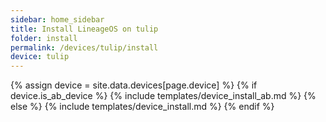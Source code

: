 ```yaml
---
sidebar: home_sidebar
title: Install LineageOS on tulip
folder: install
permalink: /devices/tulip/install
device: tulip
---
```

{% assign device = site.data.devices[page.device] %}
{% if device.is_ab_device %}
{% include templates/device_install_ab.md %}
{% else %}
{% include templates/device_install.md %}
{% endif %}
